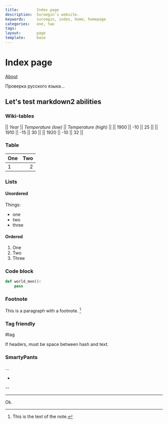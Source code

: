 ```yaml
---
title:        Index page
description:  Suroegin's website.
keywords:     suroegin, index, home, homepage
categories:   one, two
tags:
layout:       page
template:     base
---
```


# Index page

[About](pages/ABOUT.md)

Проверка русского языка...

## Let's test markdown2 abilities

### Wiki-tables

|| *Year* || *Temperature (low)* || *Temperature (high)* ||
|| 1900 || -10 || 25 ||
|| 1910 || -15 || 30 ||
|| 1920 || -10 || 32 ||

### Table

| One | Two |
|:----|----:|
|  1  |  2  |

### Lists

#### Unordered

Things:
* one
* two
* three

#### Ordered

1. One
2. Two
3. Three

### Code block

```python
def world_men():
    pass
```

### Footnote

This is a paragraph with a footnote. [^note-id]

[^note-id]: This is the text of the note.

### Tag friendly

#tag

If headers, must be space between hash and text.

### SmartyPants

...

-

--

---

Ok.